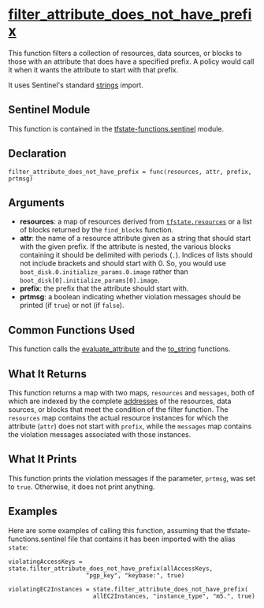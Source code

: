 # [filter_attribute_does_not_have_prefix](../tfstate-functions.sentinel#L685)
This function filters a collection of resources, data sources, or blocks to those with an attribute that does have a specified prefix. A policy would call it when it wants the attribute to start with that prefix.

It uses Sentinel's standard [strings](https://docs.hashicorp.com/sentinel/imports/strings/) import.

## Sentinel Module
This function is contained in the [tfstate-functions.sentinel](../tfstate-functions.sentinel) module.

## Declaration
`filter_attribute_does_not_have_prefix = func(resources, attr, prefix, prtmsg)`

## Arguments
* **resources**: a map of resources derived from [`tfstate.resources`](https://www.terraform.io/docs/cloud/sentinel/import/tfstate-v2.html#the-resources-collection) or a list of blocks returned by the `find_blocks` function.
* **attr**: the name of a resource attribute given as a string that should start with the given prefix. If the attribute is nested, the various blocks containing it should be delimited with periods (`.`). Indices of lists should not include brackets and should start with 0. So, you would use `boot_disk.0.initialize_params.0.image` rather than `boot_disk[0].initialize_params[0].image`.
* **prefix**: the prefix that the attribute should start with.
* **prtmsg**: a boolean indicating whether violation messages should be printed (if `true`) or not (if `false`).

## Common Functions Used
This function calls the [evaluate_attribute](./evaluate_attribute.md) and the [to_string](./to_string.md) functions.

## What It Returns
This function returns a map with two maps, `resources` and `messages`, both of which are indexed by the complete [addresses](https://www.terraform.io/docs/internals/resource-addressing.html) of the resources, data sources, or blocks that meet the condition of the filter function. The `resources` map contains the actual resource instances for which the attribute (`attr`) does not start with `prefix`, while the `messages` map contains the violation messages associated with those instances.

## What It Prints
This function prints the violation messages if the parameter, `prtmsg`, was set to `true`. Otherwise, it does not print anything.

## Examples
Here are some examples of calling this function, assuming that the tfstate-functions.sentinel file that contains it has been imported with the alias `state`:
```
violatingAccessKeys = state.filter_attribute_does_not_have_prefix(allAccessKeys,
                      "pgp_key", "keybase:", true)

violatingEC2Instances = state.filter_attribute_does_not_have_prefix(
                        allEC2Instances, "instance_type", "m5.", true)
```
